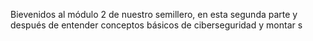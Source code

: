 Bievenidos al módulo 2 de nuestro semillero, en esta segunda parte y después de entender conceptos básicos de ciberseguridad y montar s
